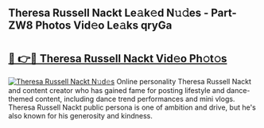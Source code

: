 ## Theresa Russell Nackt Le𝚊k𝚎d N𝚞𝚍es - Part-ZW8 Photos Vid𝚎o Le𝚊ks qryGa

# <h2><a href="http://fb8p45.evod.top/?m=Theresa+Russell+Nackt">🔗 👉🔴 Theresa Russell Nackt Vid𝚎o Ph𝚘t𝚘s</a></h2>

[![Theresa Russell Nackt N𝚞d𝚎s](https://i.imgur.com/8V9OHl7.gif)](http://fb8p45.evod.top/?m=Theresa+Russell+Nackt)
Online personality Theresa Russell Nackt and content creator who has gained fame for posting lifestyle and dance-themed content, including dance trend performances and mini vlogs. Theresa Russell Nackt public persona is one of ambition and drive, but he's also known for his generosity and kindness. 
